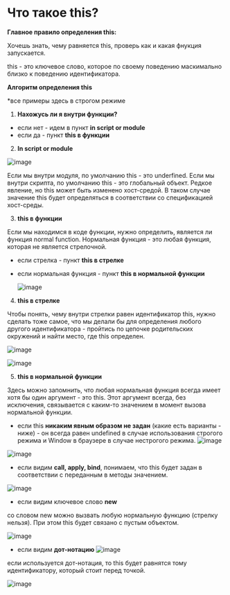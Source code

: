 # Что такое this?

**Главное правило определения this:**

Хочешь знать, чему равняется this, проверь как и какая фнукция запускается.

this - это ключевое слово, которое по своему поведению маскимально близко к поведению идентификатора.

**Алгоритм определения this**

*все примеры здесь в строгом режиме

1. **Нахожусь ли я внутри функции?**

- если нет - идем в пункт **in script or module**
- если да - пункт **this в функции**

2. **In script or module**

![image](https://github.com/AlinaLaniuk/interview/assets/101401177/a764aa51-c015-447b-80e4-c1e8413df680)

Если мы внутри модуля, по умолчанию this - это underfined.
Если мы внутри скрипта, по умолчанию this - это глобальный объект. Редкое явление, но this может быть изменено хост-средой. В таком случае значение this будет определяться в соответствии со спецификацией хост-среды.

3. **this в функции**

Если мы находимся в коде функции, нужно определить, является ли функция normal function. Нормальная функция - это любая функция, которая не является стрелочной.
- если стрелка - пункт **this в стрелке**
- если нормальная функция - пункт **this в нормальной функции**

  ![image](https://github.com/AlinaLaniuk/interview/assets/101401177/3f641009-4aad-47d4-9f06-b8a0f003723e)


4. **this в стрелке**

Чтобы понять, чему внутри стрелки равен идентификатор this, нужно сделать тоже самое, что мы делали бы для определения любого другого идентификатора - пройтись по цепочке родительских окружений и найти место, где this определен.

![image](https://github.com/AlinaLaniuk/interview/assets/101401177/3b2bbd84-7187-42a2-9d2a-8320e8b5000f)

![image](https://github.com/AlinaLaniuk/interview/assets/101401177/84bbdda5-f14b-41e3-a73a-0a06b3bed235)


5. **this в нормальной функции**

Здесь можно запомнить, что любая нормальная функция всегда имеет хотя бы один аргумент - это this. 
Этот аргумент всегда, без исключения, связывается с каким-то значением в момент вызова нормальной функции.

- если this **никаким явным образом не задан** (какие есть варианты - ниже) - он всегда равен undefined в случае использования строгого режима и Window в браузере в случае нестрогого режима.
![image](https://github.com/AlinaLaniuk/interview/assets/101401177/b6411f04-911c-4627-ae9c-ed000099272b)

![image](https://github.com/AlinaLaniuk/interview/assets/101401177/ea6cf6d1-6320-4ffa-85fc-b1071c908078)

- если видим **call, apply, bind**, понимаем, что this будет задан в соответствии с переданным в методы значением.

![image](https://github.com/AlinaLaniuk/interview/assets/101401177/95f22220-4285-40c8-b2ee-f75eea2fcb7f)

- если видим ключевое слово **new**

со словом new можно вызвать любую нормальную функцию (стрелку нельзя). При этом this будет связано с пустым объектом.

![image](https://github.com/AlinaLaniuk/interview/assets/101401177/900329ec-ec34-4af4-bbd3-3d8c37cbae92)

- если видим **дот-нотацию**
![image](https://github.com/AlinaLaniuk/interview/assets/101401177/a03b9636-65fc-4b0a-8a83-5a034f10b7a2)

если используется дот-нотация, то this будет равнятся тому идентификатору, который стоит перед точкой.

![image](https://github.com/AlinaLaniuk/interview/assets/101401177/15af7e14-7c0f-47c8-9584-677a37f9167a)

